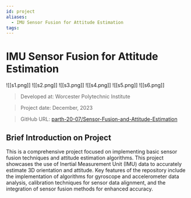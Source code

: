 ```yaml
---
id: project
aliases:
  - IMU Sensor Fusion for Attitude Estimation
tags:
---
```


# IMU Sensor Fusion for Attitude Estimation

![[s1.png]]
![[s2.png]]
![[s3.png]]
![[s4.png]]
![[s5.png]]
![[s6.png]]


> Developed at: Worcester Polytechnic Institute

> Project date: December, 2023

> GitHub URL: [parth-20-07/Sensor-Fusion-and-Attitude-Estimation](https://github.com/parth-20-07/Sensor-Fusion-and-Attitude-Estimation)


## Brief Introduction on Project

This is a comprehensive project focused on implementing basic sensor fusion techniques and attitude estimation algorithms. This project showcases the use of Inertial Measurement Unit (IMU) data to accurately estimate 3D orientation and attitude. Key features of the repository include the implementation of algorithms for gyroscope and accelerometer data analysis, calibration techniques for sensor data alignment, and the integration of sensor fusion methods for enhanced accuracy.
